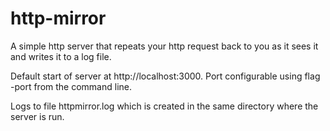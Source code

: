 http-mirror
==========

A simple http server that repeats your http request back to you as it sees it and writes it to a log file.

Default start of server at http://localhost:3000. Port configurable using flag -port from the command line.

Logs to file httpmirror.log which is created in the same directory where the server is run.
